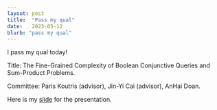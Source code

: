 ```yaml
---
layout: post
title:  "Pass my qual"
date:   2023-05-12
blurb: "pass my qual"
---
```


I pass my qual today! 

Title: The Fine-Grained Complexity of Boolean Conjunctive Queries and Sum-Product Problems.

Committee: Paris Koutris (advisor), Jin-Yi Cai (advisor), AnHai Doan.

Here is my [slide](https://austen-z-fan.github.io/assets/slides/Qualifying_Exam_PPT.pdf) for the presentation.
